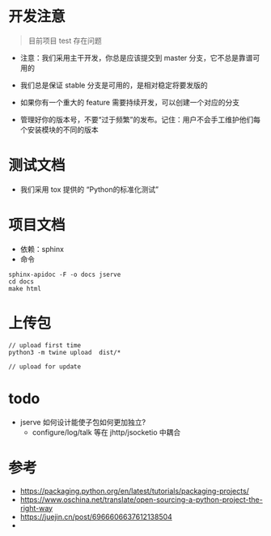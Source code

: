 # 开发注意

> 目前项目 test 存在问题

- 注意：我们采用主干开发，你总是应该提交到 master 分支，它不总是靠谱可用的
- 我们总是保证 stable 分支是可用的，是相对稳定将要发版的
- 如果你有一个重大的 feature 需要持续开发，可以创建一个对应的分支

- 管理好你的版本号，不要“过于频繁”的发布。记住：用户不会手工维护他们每个安装模块的不同的版本

# 测试文档

- 我们采用 tox 提供的 “Python的标准化测试”

# 项目文档

- 依赖：sphinx
- 命令

```
sphinx-apidoc -F -o docs jserve
cd docs
make html
```

# 上传包

```
// upload first time
python3 -m twine upload  dist/*

// upload for update
```

# todo

- jserve 如何设计能使子包如何更加独立?
    - configure/log/talk 等在 jhttp/jsocketio 中耦合

# 参考
- https://packaging.python.org/en/latest/tutorials/packaging-projects/
- https://www.oschina.net/translate/open-sourcing-a-python-project-the-right-way
- https://juejin.cn/post/6966606637612138504
- [setup-vs-requirement]: https://caremad.io/posts/2013/07/setup-vs-requirement/
